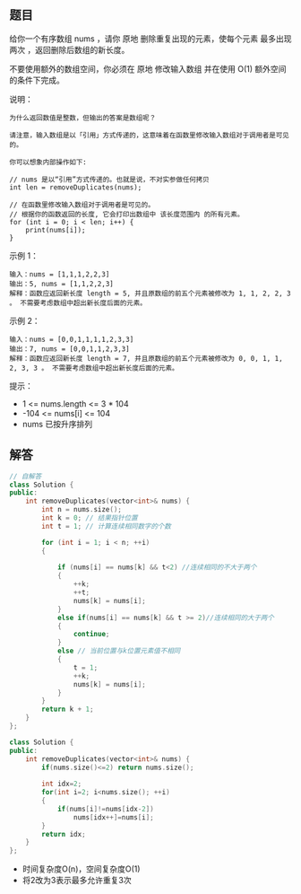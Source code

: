 ## 题目

给你一个有序数组 nums ，请你 原地 删除重复出现的元素，使每个元素 最多出现两次 ，返回删除后数组的新长度。

不要使用额外的数组空间，你必须在 原地 修改输入数组 并在使用 O(1) 额外空间的条件下完成。

 

说明：

```
为什么返回数值是整数，但输出的答案是数组呢？

请注意，输入数组是以「引用」方式传递的，这意味着在函数里修改输入数组对于调用者是可见的。

你可以想象内部操作如下:

// nums 是以“引用”方式传递的。也就是说，不对实参做任何拷贝
int len = removeDuplicates(nums);

// 在函数里修改输入数组对于调用者是可见的。
// 根据你的函数返回的长度, 它会打印出数组中 该长度范围内 的所有元素。
for (int i = 0; i < len; i++) {
    print(nums[i]);
}
```


示例 1：

```
输入：nums = [1,1,1,2,2,3]
输出：5, nums = [1,1,2,2,3]
解释：函数应返回新长度 length = 5, 并且原数组的前五个元素被修改为 1, 1, 2, 2, 3 。 不需要考虑数组中超出新长度后面的元素。
```


示例 2：

```
输入：nums = [0,0,1,1,1,1,2,3,3]
输出：7, nums = [0,0,1,1,2,3,3]
解释：函数应返回新长度 length = 7, 并且原数组的前五个元素被修改为 0, 0, 1, 1, 2, 3, 3 。 不需要考虑数组中超出新长度后面的元素。
```


提示：

- 1 <= nums.length <= 3 * 104
- -104 <= nums[i] <= 104
- nums 已按升序排列



## 解答

```C++
// 自解答
class Solution {
public:
    int removeDuplicates(vector<int>& nums) {
        int n = nums.size();
		int k = 0; // 结果指针位置
		int t = 1; // 计算连续相同数字的个数

		for (int i = 1; i < n; ++i)
		{
			
			if (nums[i] == nums[k] && t<2) //连续相同的不大于两个
			{
				++k;
				++t;
				nums[k] = nums[i];
			}
			else if(nums[i] == nums[k] && t >= 2)//连续相同的大于两个
			{
				continue;
			}
			else // 当前位置与k位置元素值不相同
			{
				t = 1;
				++k;
				nums[k] = nums[i];
			}
		}
		return k + 1;
    }
};
```

```C++
class Solution {
public:
    int removeDuplicates(vector<int>& nums) {
        if(nums.size()<=2) return nums.size();
        
        int idx=2;
        for(int i=2; i<nums.size(); ++i)
        {
            if(nums[i]!=nums[idx-2])
                nums[idx++]=nums[i];
        }
        return idx;
    }
};
```

- 时间复杂度O(n)，空间复杂度O(1)
- 将2改为3表示最多允许重复3次

